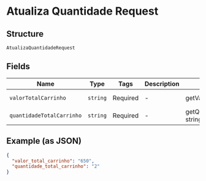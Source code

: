 
# Atualiza Quantidade Request

## Structure

`AtualizaQuantidadeRequest`

## Fields

| Name | Type | Tags | Description | Getter | Setter |
|  --- | --- | --- | --- | --- | --- |
| `valorTotalCarrinho` | `string` | Required | - | getValorTotalCarrinho(): string | setValorTotalCarrinho(string valorTotalCarrinho): void |
| `quantidadeTotalCarrinho` | `string` | Required | - | getQuantidadeTotalCarrinho(): string | setQuantidadeTotalCarrinho(string quantidadeTotalCarrinho): void |

## Example (as JSON)

```json
{
  "valor_total_carrinho": "650",
  "quantidade_total_carrinho": "2"
}
```

